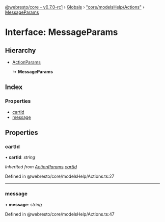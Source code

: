 [@webresto/core - v0.7.0-rc1](../README.md) › [Globals](../globals.md) › ["core/modelsHelp/Actions"](../modules/_core_modelshelp_actions_.md) › [MessageParams](_core_modelshelp_actions_.messageparams.md)

# Interface: MessageParams

## Hierarchy

* [ActionParams](_core_modelshelp_actions_.actionparams.md)

  ↳ **MessageParams**

## Index

### Properties

* [cartId](_core_modelshelp_actions_.messageparams.md#cartid)
* [message](_core_modelshelp_actions_.messageparams.md#message)

## Properties

###  cartId

• **cartId**: *string*

*Inherited from [ActionParams](_core_modelshelp_actions_.actionparams.md).[cartId](_core_modelshelp_actions_.actionparams.md#cartid)*

Defined in @webresto/core/modelsHelp/Actions.ts:27

___

###  message

• **message**: *string*

Defined in @webresto/core/modelsHelp/Actions.ts:47
